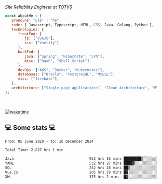 <p><em>Site Reliability Engineer at <a href="https://www.totvs.com/">TOTVS</a></br>
</em></p>


```javascript
const aboutMe = {
   pronouns: "Ele" | "he",
   code: [ Javascript, Typescript, HTML, CSS, Java, Golang, Python ],
   technologies: {
      frontEnd: {
         js: ["VueJS"],
         css: ["Vuetify"]
      },
      backEnd: {
         java: ["Spring", "Hibernate", "JPA"],
         misc: ["Bash", "Shell Script"]
      },
      devOps: ["AWS", "Docker", "Kubernetes"],
      databases: ["Oracle", "PostgreSQL", "MySQL"],
      misc: ["firebase"],
   },
   architecture: ["Single page applications", "Clean Architecture", "MVC", "Microservices"],
};
```
</br></br>
[![wakatime](https://wakatime.com/badge/user/a3a8ed06-d304-4d6b-bc86-4adc418cdea7.svg)](https://wakatime.com/@a3a8ed06-d304-4d6b-bc86-4adc418cdea7)
<h2>💻 Some stats 💻</h2>

<!--START_SECTION:waka-->

```txt
From: 05 June 2020 - To: 10 December 2024

Total Time: 2,827 hrs 1 min

Java                                   953 hrs 16 mins ████████▒░░░░░░░░░░░░░░░░   33.72 %
YAML                                   532 hrs 27 mins ████▓░░░░░░░░░░░░░░░░░░░░   18.83 %
SQL                                    252 hrs 28 mins ██▒░░░░░░░░░░░░░░░░░░░░░░   08.93 %
Vue.js                                 205 hrs 29 mins █▓░░░░░░░░░░░░░░░░░░░░░░░   07.27 %
XML                                    175 hrs 2 mins  █▓░░░░░░░░░░░░░░░░░░░░░░░   06.19 %
```

<!--END_SECTION:waka-->
